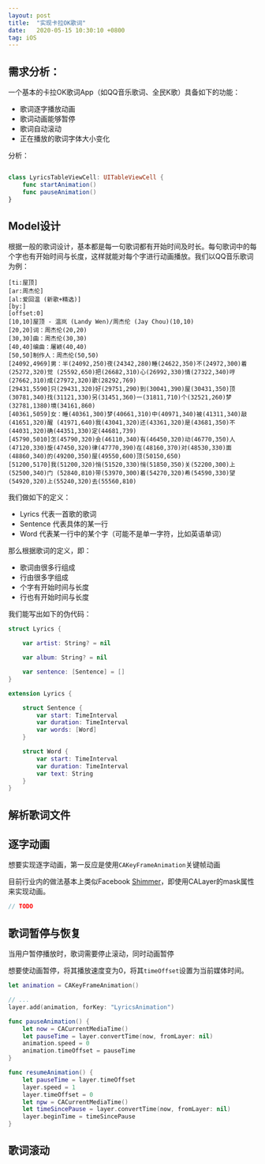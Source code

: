 ```yaml
---
layout: post
title:  "实现卡拉OK歌词"
date:   2020-05-15 10:30:10 +0800
tag: iOS
---
```


## 需求分析：

一个基本的卡拉OK歌词App（如QQ音乐歌词、全民K歌）具备如下的功能：

* 歌词逐字播放动画
* 歌词动画能够暂停
* 歌词自动滚动
* 正在播放的歌词字体大小变化


分析：


```swift

class LyricsTableViewCell: UITableViewCell {
    func startAnimation()
    func pauseAnimation()
}

```

## Model设计

根据一般的歌词设计，基本都是每一句歌词都有开始时间及时长。每句歌词中的每个字也有开始时间与长度，这样就能对每个字进行动画播放。我们以QQ音乐歌词为例：


```
[ti:屋顶]
[ar:周杰伦]
[al:爱回温 (新歌+精选)]
[by:]
[offset:0]
[10,10]屋顶 - 温岚 (Landy Wen)/周杰伦 (Jay Chou)(10,10)
[20,20]词：周杰伦(20,20)
[30,30]曲：周杰伦(30,30)
[40,40]编曲：屠颖(40,40)
[50,50]制作人：周杰伦(50,50)
[24092,4969]男：半(24092,250)夜(24342,280)睡(24622,350)不(24972,300)着(25272,320)觉 (25592,650)把(26682,310)心(26992,330)情(27322,340)哼(27662,310)成(27972,320)歌(28292,769)
[29431,5590]只(29431,320)好(29751,290)到(30041,390)屋(30431,350)顶(30781,340)找(31121,330)另(31451,360)一(31811,710)个(32521,260)梦(32781,1380)境(34161,860)
[40361,5059]女：睡(40361,300)梦(40661,310)中(40971,340)被(41311,340)敲(41651,320)醒 (41971,640)我(43041,320)还(43361,320)是(43681,350)不(44031,320)确(44351,330)定(44681,739)
[45790,5010]怎(45790,320)会(46110,340)有(46450,320)动(46770,350)人 (47120,330)旋(47450,320)律(47770,390)在(48160,370)对(48530,330)面(48860,340)的(49200,350)屋(49550,600)顶(50150,650)
[51200,5170]我(51200,320)悄(51520,330)悄(51850,350)关(52200,300)上(52500,340)门 (52840,810)带(53970,300)着(54270,320)希(54590,330)望(54920,320)上(55240,320)去(55560,810)
```

我们做如下的定义：

* Lyrics 代表一首歌的歌词
* Sentence 代表具体的某一行
* Word 代表某一行中的某个字（可能不是单一字符，比如英语单词）

那么根据歌词的定义，即：

* 歌词由很多行组成
* 行由很多字组成
* 个字有开始时间与长度
* 行也有开始时间与长度

我们能写出如下的伪代码：

```swift
struct Lyrics {

    var artist: String? = nil

    var album: String? = nil

    var sentence: [Sentence] = []
}

extension Lyrics {

    struct Sentence {
        var start: TimeInterval
        var duration: TimeInterval
        var words: [Word]
    }

    struct Word {
        var start: TimeInterval
        var duration: TimeInterval
        var text: String
    }
}
```

## 解析歌词文件



## 逐字动画

想要实现逐字动画，第一反应是使用`CAKeyFrameAnimation`关键帧动画

目前行业内的做法基本上类似Facebook [Shimmer](https://github.com/facebook/Shimmer)，即使用CALayer的mask属性来实现动画。

```swift
// TODO
```

## 歌词暂停与恢复

当用户暂停播放时，歌词需要停止滚动，同时动画暂停

想要使动画暂停，将其播放速度变为0，将其`timeOffset`设置为当前媒体时间。

```swift 
let animation = CAKeyFrameAnimation()

// ...
layer.add(animation, forKey: "LyricsAnimation")

func pauseAnimation() {
    let now = CACurrentMediaTime()
    let pauseTime = layer.convertTime(now, fromLayer: nil)
    animation.speed = 0
    animation.timeOffset = pauseTime
}

func resumeAnimation() {
    let pauseTime = layer.timeOffset
    layer.speed = 1
    layer.timeOffset = 0
    let npw = CACurrentMediaTime()
    let timeSincePause = layer.convertTime(now, fromLayer: nil)
    layer.beginTime = timeSincePause
}

```

## 歌词滚动

